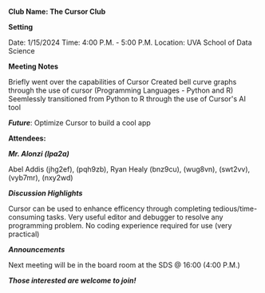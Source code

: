 **Club Name: The Cursor Club**

**Setting**

  Date: 1/15/2024
  Time: 4:00 P.M. - 5:00 P.M.
  Location: UVA School of Data Science

**Meeting Notes**
  
  Briefly went over the capabilities of Cursor
  Created bell curve graphs through the use of cursor (Programming Languages - Python and R)
  Seemlessly transitioned from Python to R through the use of Cursor's AI tool
  
  ***Future***: Optimize Cursor to build a cool app

**Attendees:** 

***Mr. Alonzi (lpa2a)***

Abel Addis (jhg2ef),
(pqh9zb),
Ryan Healy (bnz9cu),
(wug8vn),
(swt2vv),
(vyb7mr),
(nxy2wd)

***Discussion Highlights***

Cursor can be used to enhance efficency through completing tedious/time-consuming tasks. Very useful editor and debugger to resolve any programming problem. No coding experience required for use (very practical)

***Announcements***

Next meeting will be in the board room at the SDS @ 16:00 (4:00 P.M.) 

*****Those interested are welcome to join!*****
